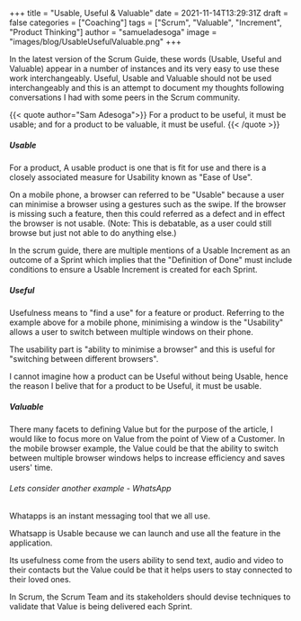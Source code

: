 +++
title = "Usable, Useful & Valuable"
date =  2021-11-14T13:29:31Z
draft = false
categories = ["Coaching"]
tags = ["Scrum", "Valuable", "Increment", "Product Thinking"]
author = "samueladesoga"
image = "images/blog/UsableUsefulValuable.png"
+++

In the latest version of the Scrum Guide, these words (Usable, Useful and Valuable) appear in a number of instances and its very easy to use these work interchangeably.
Useful, Usable and Valuable should not be used interchangeably and  this is an attempt to document my thoughts following conversations I had with some peers in the Scrum community.

{{< quote author="Sam Adesoga">}}
For a product to be useful, it must be usable; and for a product to be valuable, it must be useful.
{{< /quote >}}


##### Usable
For a product, A usable product is one that is fit for use and there is a closely associated measure for Usability known as "Ease of Use".

On a mobile phone, a browser can referred to be "Usable" because a user can minimise a browser using a gestures such as the swipe. If the browser is missing such a feature, then this could referred as a defect and in effect the browser is not usable. (Note: This is debatable, as a user could still browse but just not able to do anything else.)

In the scrum guide, there are multiple mentions of a Usable Increment as an outcome of a Sprint which implies that the "Definition of Done" must include conditions to ensure a Usable Increment is created for each Sprint.

##### Useful

Usefulness means to "find a use" for a feature or product. Referring to the example above for a mobile phone, minimising a window is the "Usability" allows a user to switch between multiple 
windows on their phone. 

The usability part is "ability to minimise a browser" and this is useful for "switching between different browsers".

I cannot imagine how a product can be Useful without being Usable, hence the reason I belive that for a product to be Useful, it must be usable.

##### Valuable

There many facets to defining Value but for the purpose of the article, I would like to focus more on Value from the point of View of a Customer. In the mobile browser example, the Value could be that the ability to switch between multiple browser windows helps to increase efficiency and saves users' time.

###### Lets consider another example - WhatsApp

Whatapps is an instant messaging tool that we all use.

Whatsapp is Usable because we can launch and use all the feature in the application.

Its usefulness come from the users ability to send text, audio and video to their contacts but the Value could be that it helps users to stay connected to their loved ones.

In Scrum, the Scrum Team and its stakeholders should devise techniques to validate that Value is being delivered each Sprint.
